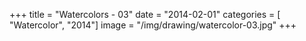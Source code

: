 +++
title = "Watercolors - 03"
date = "2014-02-01"
categories = [ "Watercolor", "2014"]
image = "/img/drawing/watercolor-03.jpg"
+++

